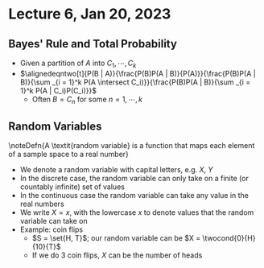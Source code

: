 # Lecture 6, Jan 20, 2023

## Bayes' Rule and Total Probability

* Given a partition of $A$ into $C_1, \cdots, C_k$
* $\alignedeqntwo[t]{P(B | A)}{\frac{P(B)P(A | B)}{P(A)}}{\frac{P(B)P(A | B)}{\sum _{i = 1}^k P(A \intersect C_i)}}{\frac{P(B)P(A | B)}{\sum _{i = 1}^k P(A | C_i)P(C_i)}}$
	* Often $B = C_n$ for some $n = 1, \cdots, k$

## Random Variables

\noteDefn{A \textit{random variable} is a function that maps each element of a sample space to a real number}

* We denote a random variable with capital letters, e.g. $X$, $Y$
* In the discrete case, the random variable can only take on a finite (or countably infinite) set of values
* In the continuous case the random variable can take any value in the real numbers
* We write $X = x$, with the lowercase $x$ to denote values that the random variable can take on
* Example: coin flips
	* $S = \set{H, T}$; our random variable can be $X = \twocond{0}{H}{10}{T}$
	* If we do 3 coin flips, $X$ can be the number of heads

